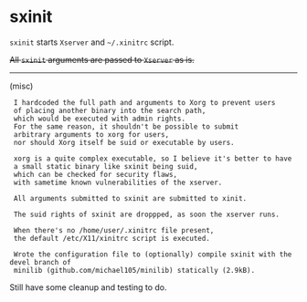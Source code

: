# sxinit


`sxinit` starts `Xserver` and `~/.xinitrc` script. 

~~All `sxinit` arguments are passed to `Xserver` as is.~~


----

(misc)

	 I hardcoded the full path and arguments to Xorg to prevent users 
	 of placing another binary into the search path,
	 which would be executed with admin rights.
	 For the same reason, it shouldn't be possible to submit 
	 arbitrary arguments to xorg for users,
	 nor should Xorg itself be suid or executable by users.
	
	 xorg is a quite complex executable, so I believe it's better to have 
	 a small static binary like sxinit being suid,
	 which can be checked for security flaws,
	 with sametime known vulnerabilities of the xserver.
	
	 All arguments submitted to sxinit are submitted to xinit.
	
	 The suid rights of sxinit are droppped, as soon the xserver runs.
	
	 When there's no /home/user/.xinitrc file present,
	 the default /etc/X11/xinitrc script is executed.
	
	 Wrote the configuration file to (optionally) compile sxinit with the devel branch of 
	 minilib (github.com/michael105/minilib) statically (2.9kB).


Still have some cleanup and testing to do.
